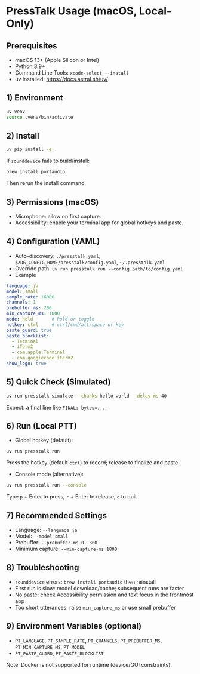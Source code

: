 # PressTalk Usage (macOS, Local-Only)

## Prerequisites
- macOS 13+ (Apple Silicon or Intel)
- Python 3.9+
- Command Line Tools: `xcode-select --install`
- uv installed: https://docs.astral.sh/uv/

## 1) Environment
```bash
uv venv
source .venv/bin/activate
```

## 2) Install
```bash
uv pip install -e .
```
If `sounddevice` fails to build/install:
```bash
brew install portaudio
```
Then rerun the install command.

## 3) Permissions (macOS)
- Microphone: allow on first capture.
- Accessibility: enable your terminal app for global hotkeys and paste.

## 4) Configuration (YAML)
- Auto-discovery: `./presstalk.yaml`, `$XDG_CONFIG_HOME/presstalk/config.yaml`, `~/.presstalk.yaml`
- Override path: `uv run presstalk run --config path/to/config.yaml`
- Example
```yaml
language: ja
model: small
sample_rate: 16000
channels: 1
prebuffer_ms: 200
min_capture_ms: 1800
mode: hold       # hold or toggle
hotkey: ctrl     # ctrl/cmd/alt/space or key
paste_guard: true
paste_blocklist:
  - Terminal
  - iTerm2
  - com.apple.Terminal
  - com.googlecode.iterm2
show_logo: true
```

## 5) Quick Check (Simulated)
```bash
uv run presstalk simulate --chunks hello world --delay-ms 40
```
Expect: a final line like `FINAL: bytes=...`.

## 6) Run (Local PTT)
- Global hotkey (default):
```bash
uv run presstalk run
```
Press the hotkey (default `ctrl`) to record; release to finalize and paste.

- Console mode (alternative):
```bash
uv run presstalk run --console
```
Type `p` + Enter to press, `r` + Enter to release, `q` to quit.

## 7) Recommended Settings
- Language: `--language ja`
- Model: `--model small`
- Prebuffer: `--prebuffer-ms 0..300`
- Minimum capture: `--min-capture-ms 1800`

## 8) Troubleshooting
- `sounddevice` errors: `brew install portaudio` then reinstall
- First run is slow: model download/cache; subsequent runs are faster
- No paste: check Accessibility permission and text focus in the frontmost app
- Too short utterances: raise `min_capture_ms` or use small prebuffer

## 9) Environment Variables (optional)
- `PT_LANGUAGE`, `PT_SAMPLE_RATE`, `PT_CHANNELS`, `PT_PREBUFFER_MS`, `PT_MIN_CAPTURE_MS`, `PT_MODEL`
- `PT_PASTE_GUARD`, `PT_PASTE_BLOCKLIST`

Note: Docker is not supported for runtime (device/GUI constraints).

